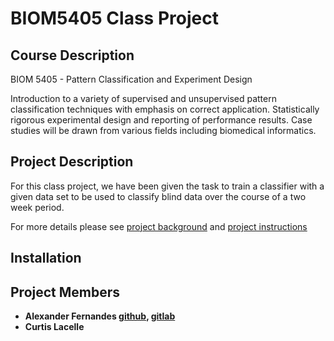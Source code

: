 # BIOM5405 Class Project

## Course Description
BIOM 5405 - Pattern Classification and Experiment Design

Introduction to a variety of supervised and unsupervised pattern classification techniques with emphasis on correct application. Statistically rigorous experimental design and reporting of performance results. Case studies will be drawn from various fields including biomedical informatics.

## Project Description
For this class project, we have been given the task to train a classifier with a given data set to
be used to classify blind data over the course of a two week period.

For more details please see [project background](/project-background.pdf)
and [project instructions](/project-instructions.pdf)

## Installation

## Project Members

* **Alexander Fernandes [github](https://github.com/Catfider), [gitlab](https://gitlab.com/AlexFernandes)**
* **Curtis Lacelle**
